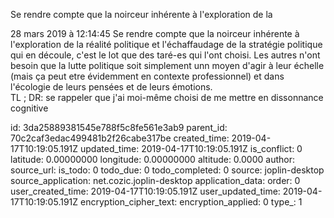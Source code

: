 Se rendre compte que la noirceur inhérente à l\'exploration de la

28 mars 2019 à 12:14:45
Se rendre compte que la noirceur inhérente à l\'exploration de la
réalité politique et l\'échaffaudage de la stratégie politique qui en
découle, c\'est le lot que des taré-es qui l\'ont choisi. Les autres
n\'ont besoin que la lutte politique soit simplement unn moyen d\'agir à
leur échelle (mais ça peut etre évidemment en contexte professionnel) et
dans l\'écologie de leurs pensées et de leurs émotions.\
TL ; DR: se rappeler que j\'ai moi-même choisi de me mettre en
dissonnance cognitive


id: 3da25889381545e788f5c8fe561e3ab9
parent_id: 70c2caf3edac499481b2f26cabe317be
created_time: 2019-04-17T10:19:05.191Z
updated_time: 2019-04-17T10:19:05.191Z
is_conflict: 0
latitude: 0.00000000
longitude: 0.00000000
altitude: 0.0000
author: 
source_url: 
is_todo: 0
todo_due: 0
todo_completed: 0
source: joplin-desktop
source_application: net.cozic.joplin-desktop
application_data: 
order: 0
user_created_time: 2019-04-17T10:19:05.191Z
user_updated_time: 2019-04-17T10:19:05.191Z
encryption_cipher_text: 
encryption_applied: 0
type_: 1